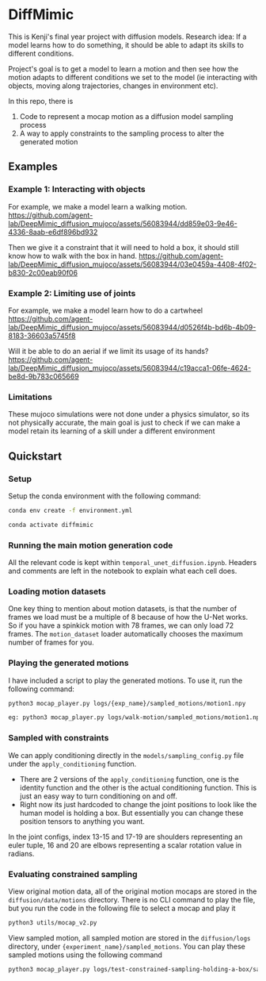 # DiffMimic

This is Kenji's final year project with diffusion models.
Research idea: If a model learns how to do something, it should be able to adapt its skills to different conditions.

Project's goal is to get a model to learn a motion and then see how the motion adapts to different conditions we set to the model (ie interacting with objects, moving along trajectories, changes in environment etc).

In this repo, there is 
1. Code to represent a mocap motion as a diffusion model sampling process   
2. A way to apply constraints to the sampling process to alter the generated motion 

## Examples
### Example 1: Interacting with objects
For example, we make a model learn a walking motion.
https://github.com/agent-lab/DeepMimic_diffusion_mujoco/assets/56083944/dd859e03-9e46-4336-8aab-e6df896bd932

Then we give it a constraint that it will need to hold a box, it should still know how to walk with the box in hand.
https://github.com/agent-lab/DeepMimic_diffusion_mujoco/assets/56083944/03e0459a-4408-4f02-b830-2c00eab90f06

### Example 2: Limiting use of joints
For example, we make a model learn how to do a cartwheel
https://github.com/agent-lab/DeepMimic_diffusion_mujoco/assets/56083944/d0526f4b-bd6b-4b09-8183-36603a5745f8

Will it be able to do an aerial if we limit its usage of its hands?
https://github.com/agent-lab/DeepMimic_diffusion_mujoco/assets/56083944/c19acca1-06fe-4624-be8d-9b783c065669

### Limitations
These mujoco simulations were not done under a physics simulator, so its not physically accurate, the main goal is just to check if we can make a model retain its learning of a skill under a different environment

## Quickstart

### Setup

Setup the conda environment with the following command:

```bash
conda env create -f environment.yml

conda activate diffmimic
```

### Running the main motion generation code

All the relevant code is kept within `temporal_unet_diffusion.ipynb`. Headers and comments are left in the notebook to explain what each cell does.

### Loading motion datasets

One key thing to mention about motion datasets, is that the number of frames we load must be a multiple of 8 because of how the U-Net works. So if you have a spinkick motion with 78 frames, we can only load 72 frames. The `motion_dataset` loader automatically chooses the maximum number of frames for you.

### Playing the generated motions

I have included a script to play the generated motions. To use it, run the following command:

```bash
python3 mocap_player.py logs/{exp_name}/sampled_motions/motion1.npy

eg: python3 mocap_player.py logs/walk-motion/sampled_motions/motion1.npy
```

### Sampled with constraints

We can apply conditioning directly in the `models/sampling_config.py` file under the `apply_conditioning` function. 
- There are 2 versions of the `apply_conditioning` function, one is the identity function and the other is the actual conditioning function. This is just an easy way to turn conditioning on and off.
- Right now its just hardcoded to change the joint positions to look like the human model is holding a box. But essentially you can change these position tensors to anything you want.

In the joint configs, index 13-15 and 17-19 are shoulders representing an euler tuple, 16 and 20 are elbows representing a scalar rotation value in radians. 

### Evaluating constrained sampling

View original motion data, all of the original motion mocaps are stored in the `diffusion/data/motions` directory. There is no CLI command to play the file, but you run the code in the following file to select a mocap and play it
```bash
python3 utils/mocap_v2.py
```

View sampled motion, all sampled motion are stored in the `diffusion/logs` directory, under `{experiment_name}/sampled_motions`. You can play these sampled motions using the following command
```bash
python3 mocap_player.py logs/test-constrained-sampling-holding-a-box/sampled_motions/motion1.npy
```
